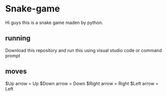 # Snake-game
Hi guys this is a snake game maden by python.
## running
Download this repository and run this using visual studio code or command prompt

## moves

$Up arrow = Up 
$Down arrow = Down
$Right arrow = Right
$Left arrow = Left
